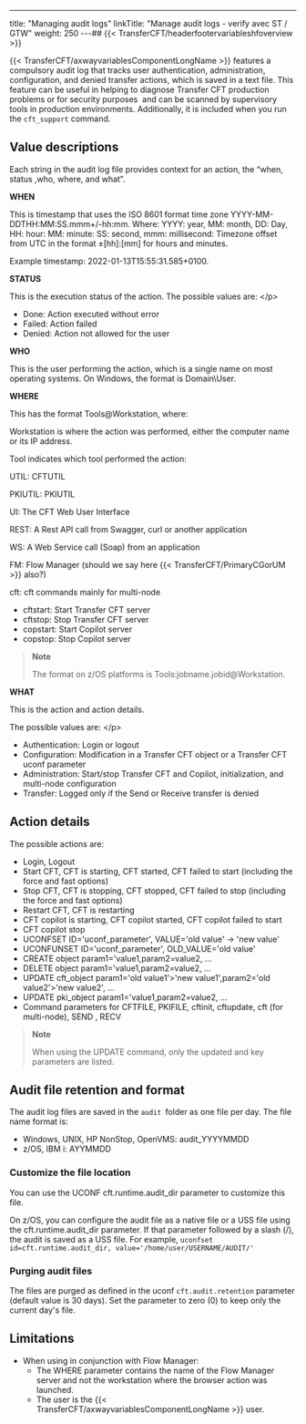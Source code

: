 ---
title: "Managing audit logs"
linkTitle: "Manage audit logs - verify avec ST / GTW"
weight: 250
---## {{< TransferCFT/headerfootervariableshfoverview  >}}

{{< TransferCFT/axwayvariablesComponentLongName  >}} features a compulsory audit log that tracks user authentication, administration, configuration, and denied transfer actions, which is saved in a text file. This feature can be useful in helping to diagnose Transfer CFT production problems or for security purposes  and can be scanned by supervisory tools in production environments. Additionally, it is included when you run the `cft_support` command.

## Value descriptions

Each string in the audit log file provides context for an action, the “when, status ,who, where, and what”.

****WHEN****

This is timestamp that uses the ISO 8601 format time zone YYYY-MM-DDTHH:MM:SS.mmm+/-hh:mm. Where: YYYY: year, MM: month, DD: Day, HH: hour: MM: minute: SS: second, mmm: millisecond: Timezone offset from UTC in the format ±[hh]:[mm] for hours and minutes.

Example timestamp: 2022-01-13T15:55:31.585+0100.

****STATUS****

This is the execution status of the action. The possible values are:
&lt;/p>

- Done: Action executed without error
- Failed: Action failed
- Denied: Action not allowed for the user

****WHO****

This is the user performing the action, which is a single name on most operating systems. On Windows, the format is Domain\\User.

****WHERE****

This has the format Tools@Workstation, where:

Workstation is where the action was performed, either the computer name or its IP address.

Tool indicates which tool performed the action:

UTIL: CFTUTIL

PKIUTIL: PKIUTIL

UI: The CFT Web User Interface

REST: A Rest API call from Swagger, curl or another application

WS: A Web Service call (Soap) from an application

FM: Flow Manager (should we say here {{< TransferCFT/PrimaryCGorUM  >}} also?)

cft: cft commands mainly for multi-node

- cftstart: Start Transfer CFT server
- cftstop: Stop Transfer CFT server
- copstart: Start Copilot server
- copstop: Stop Copilot server

> **Note**
>
> The format on z/OS platforms is Tools:jobname.jobid@Workstation.

****WHAT****

This is the action and action details.

The possible values are:
&lt;/p>

- Authentication: Login or logout
- Configuration: Modification in a Transfer CFT object or a Transfer CFT uconf parameter
- Administration: Start/stop Transfer CFT and Copilot, initialization, and multi-node configuration
- Transfer: Logged only if the Send or Receive transfer is denied

## Action details

The possible actions are:

- Login, Logout
- Start CFT, CFT is starting, CFT started, CFT failed to start (including the force and fast options)
- Stop CFT, CFT is stopping, CFT stopped, CFT failed to stop (including the force and fast options)
- Restart CFT, CFT is restarting
- CFT copilot is starting, CFT copilot started, CFT copilot failed to start
- CFT copilot stop
- UCONFSET ID='uconf_parameter', VALUE='old value' -> 'new value'
- UCONFUNSET ID='uconf_parameter', OLD_VALUE='old value'
- CREATE object param1='value1,param2=value2, ...
- DELETE object param1='value1,param2=value2, ...
- UPDATE cft_object param1='old value1'>'new value1',param2='old value2'>'new value2', ...
- UPDATE pki_object param1='value1,param2=value2, ...
- Command parameters for CFTFILE, PKIFILE, cftinit, cftupdate, cft (for multi-node), SEND , RECV

> **Note**
>
> When using the UPDATE command, only the updated and key parameters are listed.

## Audit file retention and format

The audit log files are saved in the `audit `folder as one file per day. The file name format is:

- Windows, UNIX, HP NonStop, OpenVMS: audit_YYYYMMDD
- z/OS, IBM i: AYYMMDD

### Customize the file location

You can use the UCONF cft.runtime.audit_dir parameter to customize this file.

On z/OS, you can configure the audit file as a native file or a USS file using the cft.runtime.audit_dir parameter. If that parameter followed by a slash (/), the audit is saved as a USS file. For example, `uconfset id=cft.runtime.audit_dir, value='/home/user/USERNAME/AUDIT/'`

### Purging audit files

The files are purged as defined in the uconf `cft.audit.retention` parameter (default value is 30 days). Set the parameter to zero (0) to keep only the current day's file.

## Limitations

- When using in conjunction with Flow Manager:
    -   The WHERE parameter contains the name of the Flow Manager server and not the workstation where the browser action was launched.
    -   The user is the {{< TransferCFT/axwayvariablesComponentLongName >}} user.
